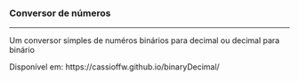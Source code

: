 ### Conversor de números
<hr>
<p>Um conversor simples de numéros binários para decimal ou decimal para binário</p>
<p>Disponível em: https://cassioffw.github.io/binaryDecimal/</p>
